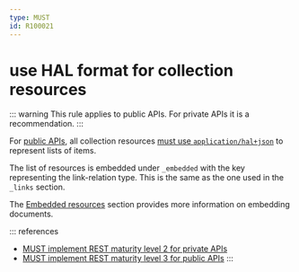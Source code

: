 ```yaml
---
type: MUST
id: R100021
---
```


# use HAL format for collection resources

::: warning
This rule applies to public APIs. For private APIs it is a recommendation.
:::

For [public APIs](../../../010_Core-Principles/030_API-scope.md), all collection resources [must use `application/hal+json`](@guidelines/R000033) to represent lists of items.

The list of resources is embedded under `_embedded` with the key representing the link-relation type.
This is the same as the one used in the `_links` section.

The [Embedded resources](../010_Embedded-resources/index.md) section provides more information on embedding documents.

::: references

- [MUST implement REST maturity level 2 for private APIs](@guidelines/R000032)
- [MUST implement REST maturity level 3 for public APIs](@guidelines/R000033)
  :::
